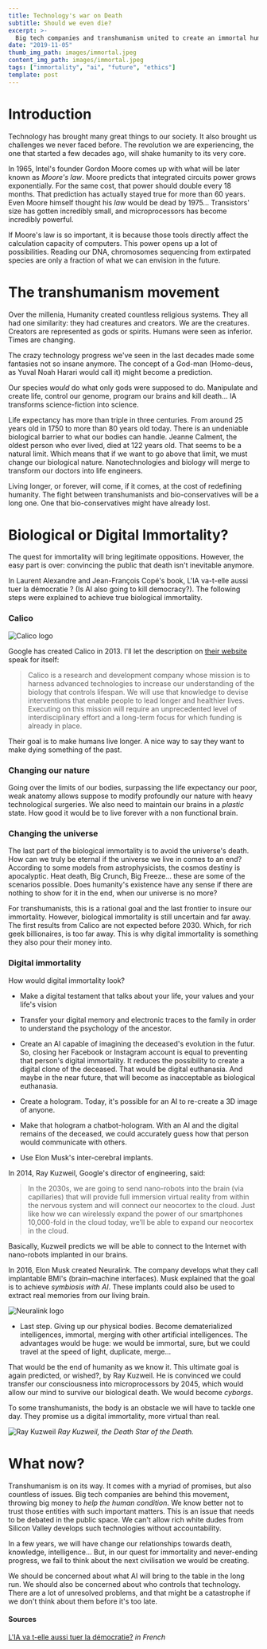 ```yaml
---
title: Technology's war on Death
subtitle: Should we even die?
excerpt: >-
  Big tech companies and transhumanism united to create an immortal human race...
date: "2019-11-05"
thumb_img_path: images/immortal.jpeg
content_img_path: images/immortal.jpeg
tags: ["immortality", "ai", "future", "ethics"]
template: post
---
```


# Introduction

Technology has brought many great things to our society. It also brought us challenges we never faced before. The revolution we are experiencing, the one that started a few decades ago, will shake humanity to its very core.

In 1965, Intel's founder Gordon Moore comes up with what will be later known as _Moore's law_. Moore predicts that integrated circuits power grows exponentially. For the same cost, that power should double every 18 months. That prediction has actually stayed true for more than 60 years. Even Moore himself thought his _law_ would be dead by 1975... Transistors' size has gotten incredibly small, and microprocessors has become incredibly powerful.

If Moore's law is so important, it is because those tools directly affect the calculation capacity of computers. This power opens up a lot of possibilities. Reading our DNA, chromosomes sequencing from extirpated species are only a fraction of what we can envision in the future.

# The transhumanism movement

Over the millenia, Humanity created countless religious systems. They all had one similarity: they had creatures and creators. We are the creatures. Creators are represented as gods or spirits. Humans were seen as inferior. Times are changing.

The crazy technology progress we've seen in the last decades made some fantasies not so insane anymore. The concept of a God-man (Homo-deus, as Yuval Noah Harari would call it) might become a prediction.

Our species _would_ do what only gods were supposed to do. Manipulate and create life, control our genome, program our brains and kill death... IA transforms science-fiction into science.

Life expectancy has more than triple in three centuries. From around 25 years old in 1750 to more than 80 years old today. There is an undeniable biological barrier to what our bodies can handle. Jeanne Calment, the oldest person who ever lived, died at 122 years old. That seems to be a natural limit. Which means that if we want to go above that limit, we must change our biological nature. Nanotechnologies and biology will merge to transform our doctors into life engineers.

Living longer, or forever, will come, if it comes, at the cost of redefining humanity. The fight between transhumanists and bio-conservatives will be a long one. One that bio-conservatives might have already lost.

# Biological or Digital Immortality?

The quest for immortality will bring legitimate oppositions. However, the easy part is over: convincing the public that death isn't inevitable anymore.

In Laurent Alexandre and Jean-François Copé's book, L'IA va-t-elle aussi tuer la démocratie ? (Is AI also going to kill democracy?). The following steps were explained to achieve true biological immortality.

### Calico

![Calico logo](./images/calico.png)

Google has created Calico in 2013. I'll let the description on <a href="https://www.calicolabs.com/">their website</a> speak for itself:

> Calico is a research and development company whose mission is to harness advanced technologies to increase our understanding of the biology that controls lifespan. We will use that knowledge to devise interventions that enable people to lead longer and healthier lives. Executing on this mission will require an unprecedented level of interdisciplinary effort and a long-term focus for which funding is already in place.

Their goal is to make humans live longer. A nice way to say they want to make dying something of the past.

### Changing our nature

Going over the limits of our bodies, surpassing the life expectancy our poor, weak anatomy allows suppose to modify profoundly our nature with heavy technological surgeries. We also need to maintain our brains in a _plastic_ state. How good it would be to live forever with a non functional brain.

### Changing the universe

The last part of the biological immortality is to avoid the universe's death. How can we truly be eternal if the universe we live in comes to an end? According to some models from astrophysicists, the cosmos destiny is apocalyptic. Heat death, Big Crunch, Big Freeze... these are some of the scenarios possible. Does humanity's existence have any sense if there are nothing to show for it in the end, when our universe is no more?

For transhumanists, this is a rational goal and the last frontier to insure our immortality. However, biological immortality is still uncertain and far away. The first results from Calico are not expected before 2030. Which, for rich geek billionaires, is too far away. This is why digital immortality is something they also pour their money into.

### Digital immortality

How would digital immortality look?

- Make a digital testament that talks about your life, your values and your life's vision

- Transfer your digital memory and electronic traces to the family in order to understand the psychology of the ancestor.

- Create an AI capable of imagining the deceased's evolution in the futur. So, closing her Facebook or Instagram account is equal to preventing that person's digital immortality. It reduces the possibility to create a digital clone of the deceased. That would be digital euthanasia. And maybe in the near future, that will become as inacceptable as biological euthanasia.

- Create a hologram. Today, it's possible for an AI to re-create a 3D image of anyone.

- Make that hologram a chatbot-hologram. With an AI and the digital remains of the deceased, we could accurately guess how that person would communicate with others.

- Use Elon Musk's inter-cerebral implants.

In 2014, Ray Kuzweil, Google's director of engineering, said:

> In the 2030s, we are going to send nano-robots into the brain (via capillaries) that will provide full immersion virtual reality from within the nervous system and will connect our neocortex to the cloud. Just like how we can wirelessly expand the power of our smartphones 10,000-fold in the cloud today, we’ll be able to expand our neocortex in the cloud.

Basically, Kuzweil predicts we will be able to connect to the Internet with nano-robots implanted in our brains.

In 2016, Elon Musk created Neuralink. The company develops what they call implantable BMI's (brain–machine interfaces). Musk explained that the goal is to achieve _symbiosis with AI_. These implants could also be used to extract real memories from our living brain.

![Neuralink logo](./images/neuralink.png)

- Last step. Giving up our physical bodies. Become dematerialized intelligences, immortal, merging with other artificial intelligences. The advantages would be huge: we would be immortal, sure, but we could travel at the speed of light, duplicate, merge...

That would be the end of humanity as we know it. This ultimate goal is again predicted, or wished?, by Ray Kuzweil. He is convinced we could transfer our consciousness into microprocessors by 2045, which would allow our mind to survive our biological death. We would become _cyborgs_.

To some transhumanists, the body is an obstacle we will have to tackle one day. They promise us a digital immortality, more virtual than real.

![Ray Kuzweil](./images/kuzweil.jpeg)
_Ray Kuzweil, the Death Star of the Death._

# What now?

Transhumanism is on its way. It comes with a myriad of promises, but also countless of issues. Big tech companies are behind this movement, throwing big money to _help the human condition_. We know better not to trust those entities with such important matters. This is an issue that needs to be debated in the public space. We can't allow rich white dudes from Silicon Valley develops such technologies without accountability.

In a few years, we will have change our relationships towards death, knowledge, intelligence... But, in our quest for immortality and never-ending progress, we fail to think about the next civilisation we would be creating.

We should be concerned about what AI will bring to the table in the long run. We should also be concerned about who controls that technology. There are a lot of unresolved problems, and that might be a catastrophe if we don't think about them before it's too late.

#### Sources

[L'IA va t-elle aussi tuer la démocratie?](https://www.amazon.fr/LIA-va-t-elle-aussi-tuer-d%C3%A9mocratie/dp/2709664046/ref=sr_1_1?__mk_fr_FR=%C3%85M%C3%85%C5%BD%C3%95%C3%91&keywords=l%27ia+va+t-elle&qid=1572981559&sr=8-1) _in French_
